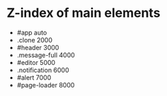 # Z-index of main elements

- #app 				auto
- .clone 			2000
- #header 			3000
- .message-full	 	4000
- #editor			5000
- .notification		6000
- #alert			7000
- #page-loader		8000